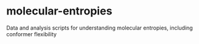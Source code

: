 # molecular-entropies
Data and analysis scripts for understanding molecular entropies, including conformer flexibility
